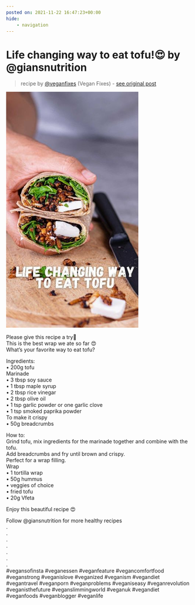 ```yaml
---
posted on: 2021-11-22 16:47:23+00:00
hide:
    - navigation
---
```


# Life changing way to eat tofu!😍 by @giansnutrition 

> recipe by [@veganfixes](https://www.instagram.com/veganfixes/) 
(Vegan Fixes) - [see original post](https://instagram.com/p/CWldhdXDhV_)

![](../img/veganfixes_22-11-2021_1611.png)

Please give this recipe a try🥰  
This is the best wrap we ate so far 😍  
What’s your favorite way to eat tofu?   
  
Ingredients:  
• 200g tofu   
Marinade   
• 3 tbsp soy sauce   
• 1 tbsp maple syrup   
• 2 tbsp rice vinegar   
• 2 tbsp olive oil   
• 1 tsp garlic powder or one garlic clove   
• 1 tsp smoked paprika powder   
To make it crispy   
• 50g breadcrumbs   
  
How to:  
Grind tofu, mix ingredients for the marinade together and combine with the tofu.  
Add breadcrumbs and fry until brown and crispy.  
Perfect for a wrap filling.  
Wrap   
• 1 tortilla wrap   
• 50g hummus   
• veggies of choice   
• fried tofu   
• 20g Vfeta   
  
Enjoy this beautiful recipe 😍  
  
Follow @giansnutrition for more healthy recipes   
.  
.  
.  
.  
.  
.  
.  
\#vegansofinsta \#veganessen \#veganfeature \#vegancomfortfood \#veganstrong \#veganislove \#veganized \#veganism \#vegandiet \#vegantravel \#veganporn \#veganproblems \#veganiseasy \#veganrevolution \#veganisthefuture \#veganslimmingworld \#veganuk \#vegandiet \#veganfoods \#veganblogger \#veganlife   